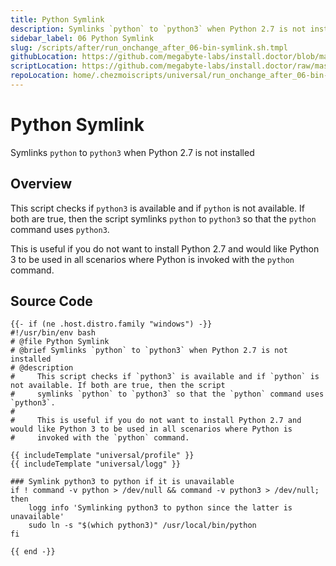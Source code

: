 ```yaml
---
title: Python Symlink
description: Symlinks `python` to `python3` when Python 2.7 is not installed
sidebar_label: 06 Python Symlink
slug: /scripts/after/run_onchange_after_06-bin-symlink.sh.tmpl
githubLocation: https://github.com/megabyte-labs/install.doctor/blob/master/home/.chezmoiscripts/universal/run_onchange_after_06-bin-symlink.sh.tmpl
scriptLocation: https://github.com/megabyte-labs/install.doctor/raw/master/home/.chezmoiscripts/universal/run_onchange_after_06-bin-symlink.sh.tmpl
repoLocation: home/.chezmoiscripts/universal/run_onchange_after_06-bin-symlink.sh.tmpl
---
```

# Python Symlink

Symlinks `python` to `python3` when Python 2.7 is not installed

## Overview

This script checks if `python3` is available and if `python` is not available. If both are true, then the script
symlinks `python` to `python3` so that the `python` command uses `python3`.

This is useful if you do not want to install Python 2.7 and would like Python 3 to be used in all scenarios where Python is
invoked with the `python` command.



## Source Code

```
{{- if (ne .host.distro.family "windows") -}}
#!/usr/bin/env bash
# @file Python Symlink
# @brief Symlinks `python` to `python3` when Python 2.7 is not installed
# @description
#     This script checks if `python3` is available and if `python` is not available. If both are true, then the script
#     symlinks `python` to `python3` so that the `python` command uses `python3`.
#
#     This is useful if you do not want to install Python 2.7 and would like Python 3 to be used in all scenarios where Python is
#     invoked with the `python` command.

{{ includeTemplate "universal/profile" }}
{{ includeTemplate "universal/logg" }}

### Symlink python3 to python if it is unavailable
if ! command -v python > /dev/null && command -v python3 > /dev/null; then
    logg info 'Symlinking python3 to python since the latter is unavailable'
    sudo ln -s "$(which python3)" /usr/local/bin/python
fi

{{ end -}}
```
